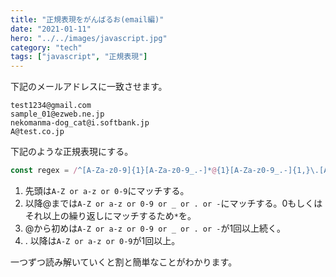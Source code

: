 ```yaml
---
title: "正規表現をがんばるお(email編)"
date: "2021-01-11"
hero: "../../images/javascript.jpg"
category: "tech"
tags: ["javascript", "正規表現"]
---
```

下記のメールアドレスに一致させます。
```shell
test1234@gmail.com
sample_01@ezweb.ne.jp
nekomanma-dog_cat@i.softbank.jp
A@test.co.jp
```

下記のような正規表現にする。
```js
const regex = /^[A-Za-z0-9]{1}[A-Za-z0-9_.-]*@{1}[A-Za-z0-9_.-]{1,}\.[A-Za-z0-9]{1,}$/gm
```

1. 先頭は`A-Z or a-z or 0-9`にマッチする。  
2. 以降@までは`A-Z or a-z or 0-9 or _ or . or -`にマッチする。0もしくはそれ以上の繰り返しにマッチするため`*`を。  
3. @から初めは`A-Z or a-z or 0-9 or _ or . or -`が1回以上続く。  
4. . 以降は`A-Z or a-z or 0-9`が1回以上。

一つずつ読み解いていくと割と簡単なことがわかります。

